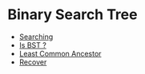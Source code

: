 # Binary Search Tree

* [Searching](searching.md)
* [Is BST ?](is_bst.md)
* [Least Common Ancestor](lca.md)
* [Recover](recover.md)
